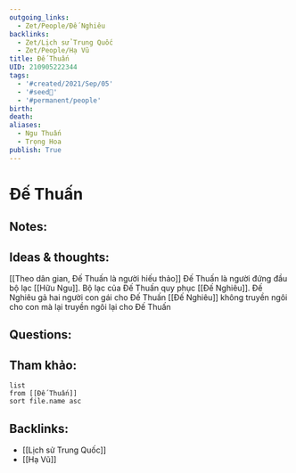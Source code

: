 ```yaml
---
outgoing_links:
  - Zet/People/Đế Nghiêu
backlinks:
  - Zet/Lịch sử Trung Quốc
  - Zet/People/Hạ Vũ
title: Đế Thuấn
UID: 210905222344
tags:
  - '#created/2021/Sep/05'
  - '#seed🥜'
  - '#permanent/people'
birth: 
death: 
aliases:
  - Ngu Thuấn
  - Trọng Hoa
publish: True
---
```

# Đế Thuấn

## Notes:


## Ideas & thoughts:
[[Theo dân gian, Đế Thuấn là người hiếu thảo]]
Đế Thuấn là người đứng đầu bộ lạc [[Hữu Ngu]]. 
Bộ lạc của Đế Thuấn quy phục [[Đế Nghiêu]].
Đế Nghiêu gả hai người con gái cho Đế Thuấn
[[Đế Nghiêu]] không truyền ngôi cho con mà lại truyền ngôi lại cho Đế Thuấn



## Questions:


## Tham khảo:

```dataview
list
from [[Đế Thuấn]]
sort file.name asc
```
## Backlinks:
- [[Lịch sử Trung Quốc]]
- [[Hạ Vũ]]
